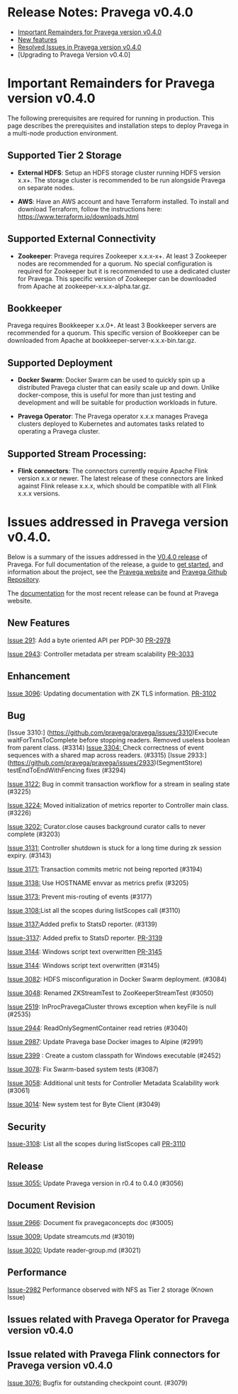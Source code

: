

# Release Notes: Pravega v0.4.0

- [Important Remainders for Pravega version v0.4.0](#important-remainders-for-pravega-version-v040)  
- [New features](#new-features)
- [Resolved Issues in Pravega version v0.4.0](#bug)
- [Upgrading to Pravega Version v0.4.0] 


# Important Remainders for Pravega version v0.4.0

The following prerequisites are required for running in production. This page describes the prerequisites and installation steps to deploy Pravega in a multi-node production environment. 

         
## Supported Tier 2 Storage

- **External HDFS**: Setup an HDFS storage cluster running HDFS version x.x+. The storage cluster is recommended to be run alongside Pravega on separate nodes.

- **AWS**: Have an AWS account and have Terraform installed. To install and download Terraform, follow the instructions here: https://www.terraform.io/downloads.html

## Supported External Connectivity

- **Zookeeper**:  Pravega requires Zookeeper x.x.x-x+. At least 3 Zookeeper nodes are recommended for a quorum. No special configuration is required for Zookeeper but it is recommended to use a dedicated cluster for Pravega. This specific version of Zookeeper can be downloaded from Apache at zookeeper-x.x.x-alpha.tar.gz.

## Bookkeeper

Pravega requires Bookkeeper x.x.0+. At least 3 Bookkeeper servers are recommended for a quorum. This specific version of Bookkeeper can be downloaded from Apache at bookkeeper-server-x.x.x-bin.tar.gz.

## Supported Deployment

- **Docker Swarm**: Docker Swarm can be used to quickly spin up a distributed Pravega cluster that can easily scale up and down. Unlike docker-compose, this is useful for more than just testing and development and will be suitable for production workloads in future.

- **Pravega Operator**: The Pravega operator  x.x.x manages Pravega clusters deployed to Kubernetes and automates tasks related to operating a Pravega cluster.


## Supported Stream Processing:

- **Flink connectors**:  The connectors currently require Apache Flink version x.x or newer. The latest release of these connectors are linked against Flink release x.x.x, which should be compatible with all Flink x.x.x versions.


# Issues addressed in Pravega version v0.4.0.

Below is a summary of the issues addressed in the [V0.4.0 release](https://github.com/pravega/pravega/releases) of Pravega. For full documentation of the release, a guide to [get started](), and information about the project, see the [Pravega website]() and [Pravega Github Repository](). 

The [documentation]() for the most recent release can be found at Pravega website.


## New Features
[Issue 291](https://github.com/pravega/pravega/issues/291): Add a byte oriented API per PDP-30 [PR-2978](https://github.com/pravega/pravega/pull/2978)

[Issue 2943](https://github.com/pravega/pravega/issues/2943): Controller metadata per stream scalability [PR-3033](https://github.com/pravega/pravega/pull/3033)

## Enhancement

[Issue 3096](https://github.com/pravega/pravega/issues/3096): Updating documentation with ZK TLS information. [PR-3102](https://github.com/pravega/pravega/pull/3102)
   

## Bug

[Issue 3310:] (https://github.com/pravega/pravega/issues/3310)Execute waitForTxnsToComplete before stopping readers. Removed useless boolean from parent class. (#3314)
[Issue 3304: ](https://github.com/pravega/pravega/issues/3304)Check correctness of event sequences with a shared map across readers. (#3315)
[Issue 2933:] (https://github.com/pravega/pravega/issues/2933)(SegmentStore) testEndToEndWithFencing fixes (#3294)

[Issue 3122:](https://github.com/pravega/pravega/issues/3122) Bug in commit transaction workflow for a stream in sealing state (#3225)

[Issue 3224:](https://github.com/pravega/pravega/issues/3224) Moved initialization of metrics reporter to Controller main class. (#3226)

[Issue 3202:](https://github.com/pravega/pravega/issues/3202) Curator.close causes background curator calls to never complete (#3203)

[Issue 3131:](https://github.com/pravega/pravega/issues/3131) Controller shutdown is stuck for a long time during zk session expiry.  (#3143)

[Issue 3171:](https://github.com/pravega/pravega/issues/3171) Transaction commits metric not being reported (#3194)

[Issue 3138:](https://github.com/pravega/pravega/issues/3138) Use HOSTNAME envvar as metrics prefix (#3205)

[Issue 3173:](https://github.com/pravega/pravega/issues/3173) Prevent mis-routing of events (#3177)

[Issue 3108:](https://github.com/pravega/pravega/issues/3108)List all the scopes during listScopes call (#3110)

[Issue 3137:](https://github.com/pravega/pravega/issues/3137)Added prefix to StatsD reporter. (#3139)
  
[Issue-3137](https://github.com/pravega/pravega/issues/3137): Added prefix to StatsD reporter. [PR-3139](https://github.com/pravega/pravega/pull/3139)

[Issue 3144](https://github.com/pravega/pravega/issues/3144): Windows script text overwritten [PR-3145](https://github.com/pravega/pravega/pull/3145)

[Issue 3144](https://github.com/pravega/pravega/issues/3144): Windows script text overwritten (#3145)

[Issue 3082](https://github.com/pravega/pravega/issues/3082): HDFS misconfiguration in Docker Swarm deployment. (#3084)

[Issue 3048](https://github.com/pravega/pravega/issues/3048): Renamed ZKStreamTest to ZooKeeperStreamTest (#3050)

[Issue 2519](https://github.com/pravega/pravega/issues/2519): InProcPravegaCluster throws exception when keyFile is null (#2535)

[Issue 2944](https://github.com/pravega/pravega/issues/2944): ReadOnlySegmentContainer read retries (#3040)

[Issue 2987](https://github.com/pravega/pravega/issues/2987): Update Pravega base Docker images to Alpine (#2991)

[Issue 2399](https://github.com/pravega/pravega/issues/2399) : Create a custom classpath for Windows executable (#2452)

[Issue 3078](https://github.com/pravega/pravega/issues/3078): Fix Swarm-based system tests (#3087)

[Issue 3058](https://github.com/pravega/pravega/issues/3058): Additional unit tests for Controller Metadata Scalability work (#3061)

[Issue 3014](https://github.com/pravega/pravega/issues/3014): New system test for Byte Client (#3049)


## Security

[Issue-3108](https://github.com/pravega/pravega/issues/3108): List all the scopes during listScopes call [PR-3110](https://github.com/pravega/pravega/pull/3110)

## Release
[Issue 3055:]() Update Pravega version in r0.4 to 0.4.0 (#3056)

## Document Revision

[Issue 2966](https://github.com/pravega/pravega/issues/2966): Document fix pravegaconcepts doc (#3005)

[Issue 3009:]() Update streamcuts.md (#3019)

[Issue 3020:]() Update reader-group.md (#3021)

## Performance

[Issue-2982]()  Performance observed with NFS as Tier 2 storage (Known Issue)


## Issues related with Pravega Operator for Pravega version v0.4.0
           
## Issue related with Pravega Flink connectors for Pravega version v0.4.0
   
   [Issue 3076:]() Bugfix for outstanding checkpoint count. (#3079)

